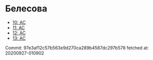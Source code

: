 # Белесова
- [10: AC](10.md)
- [11: AC](11.md)
- [12: AC](12.md)
- [13: AC](13.md)

Commit: 97e3af12c57b563e9d270ca289b4587dc297b578
 fetched at: 20200927-010902
